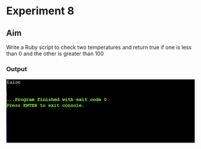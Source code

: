 # Experiment 8
## Aim
Write a Ruby script to check two temperatures and return true if one is less than 0 and the other is greater than 100

### Output

![output](exp8.png)
